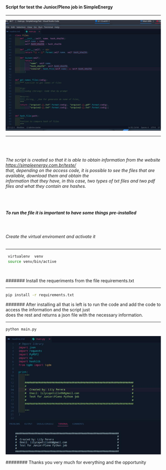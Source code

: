 #### Script for test the Junior/Pleno job in SimpleEnergy
<hr>
<img src="img/code.png"/>
<hr>
<br>
<br>

###### The script is created so that it is able to obtain information from the website https://simpleenergy.com.br/teste/ <br> that, depending on the access code, it is possible to see the files that are available, download them and obtain the <br> information that they have, in this case, two types of txt files and two pdf files and what they contain are hashes.<br>

<br>

##### To run the file it is important to have some things pre-installed 

<br />

###### Create the virtual enviroment  and activate it

<hr>

 ```zsh
  virtualenv  venv 
  source venv/bin/active
  ``` 
  
  <br/>

####### Install the requeriments from the file requirements.txt
<hr>

```zsh
pip install -r requirements.txt
```

####### After installing all that is left is to run the code and add the code to access the information and the script just <br> 
does the rest and returns a json file with the necessary information.<br>
<hr>

```zsh
python main.py
```
<img src="img/script.png" />

######## Thanks you very much for everything and the opportunity
